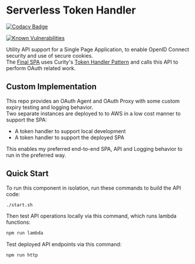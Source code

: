# Serverless Token Handler

[![Codacy Badge](https://app.codacy.com/project/badge/Grade/bc52d166f1624ef9a2c0cfbf283deb23)](https://www.codacy.com/gh/gary-archer/oauth.tokenhandler.serverless/dashboard?utm_source=github.com&amp;utm_medium=referral&amp;utm_content=gary-archer/oauth.tokenhandler.serverless&amp;utm_campaign=Badge_Grade)

[![Known Vulnerabilities](https://snyk.io/test/github/gary-archer/oauth.tokenhandler.serverless/badge.svg?targetFile=package.json)](https://snyk.io/test/github/gary-archer/oauth.tokenhandler.serverless?targetFile=package.json)

Utility API support for a Single Page Application, to enable OpenID Connect security and use of secure cookies.\
The [Final SPA](https://github.com/gary-archer/oauth.websample.final) uses Curity's [Token Handler Pattern](https://github.com/curityio/spa-using-token-handler) and calls this API to perform OAuth related work.

## Custom Implementation

This repo provides an OAuth Agent and OAuth Proxy with some custom expiry testing and logging behavior.\
Two separate instances are deployed to to AWS in a low cost manner to support the SPA:

- A token handler to support local development
- A token handler to support the deployed SPA

This enables my preferred end-to-end SPA, API and Logging behavior to run in the preferred way.

## Quick Start

To run this component in isolation, run these commands to build the API code:

```bash
./start.sh
```

Then test API operations locally via this command, which runs lambda functions:

```bash
npm run lambda
```

Test deployed API endpoints via this command:

```bash
npm run http
```
